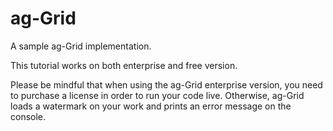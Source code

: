 # ag-Grid

A sample ag-Grid implementation.

This tutorial works on both enterprise and free version.

Please be mindful that when using the ag-Grid enterprise version, you need to purchase a license in order to run your code live. 
Otherwise, ag-Grid loads a watermark on your work and prints an error message on the console.
